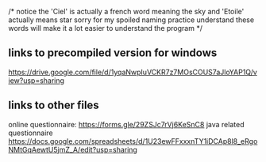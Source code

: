 /* notice the 'Ciel' is actually a french word meaning the sky
   and 'Etoile' actually means star
   sorry for my spoiled naming practice
   understand these words will make it a lot easier to understand the program
*/

## links to precompiled version for windows   
https://drive.google.com/file/d/1yqaNwpIuVCKR7z7MOsCOUS7aJloYAP1Q/view?usp=sharing  

## links to other files   
online questionnaire: https://forms.gle/29ZSJc7rVj6KeSnC8 
java related questionnaire https://docs.google.com/spreadsheets/d/1U23ewFFxxxnTY1iDCAp8l8_eRgoNMtGqAewtU5jmZ_A/edit?usp=sharing
